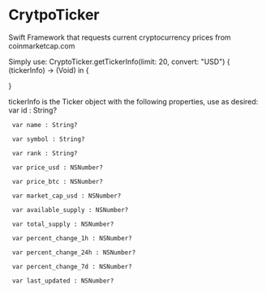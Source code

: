 # CrytpoTicker
Swift Framework that requests current cryptocurrency prices from coinmarketcap.com

Simply use:
CryptoTicker.getTickerInfo(limit: 20, convert: "USD") { (tickerInfo) -> (Void) in {

}

tickerInfo is the Ticker object with the following properties, use as desired:
     var id : String?
     
     var name : String?
     
     var symbol : String?
     
     var rank : String?
     
     var price_usd : NSNumber?
     
     var price_btc : NSNumber?
     
     var market_cap_usd : NSNumber?
     
     var available_supply : NSNumber?
     
     var total_supply : NSNumber?
     
     var percent_change_1h : NSNumber?
     
     var percent_change_24h : NSNumber?
     
     var percent_change_7d : NSNumber?
     
     var last_updated : NSNumber?
